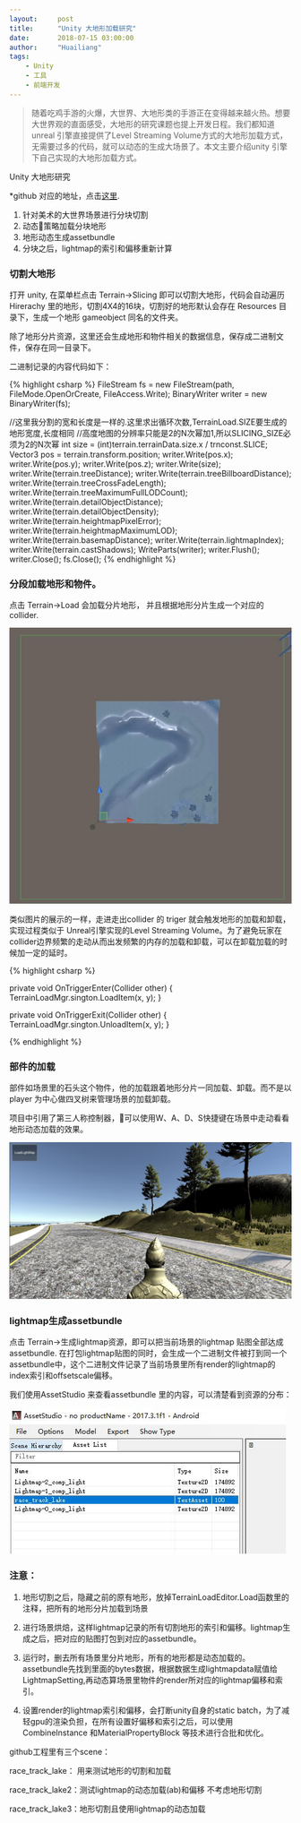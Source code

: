```yaml
---
layout:     post
title:      "Unity 大地形加载研究"
date:       2018-07-15 03:00:00
author:     "Huailiang"
tags:
    - Unity
    - 工具
    - 前端开发
---
```



> 随着吃鸡手游的火爆，大世界、大地形类的手游正在变得越来越火热。想要大世界观的直面感受，大地形的研究课题也提上开发日程。我们都知道unreal 引擎直接提供了Level Streaming Volume方式的大地形加载方式，无需要过多的代码，就可以动态的生成大场景了。本文主要介绍unity 引擎下自己实现的大地形加载方式。


Unity 大地形研究

*github 对应的地址，点击[这里][i1]. 

1. 针对美术的大世界场景进行分块切割
2. 动态策略加载分块地形
3. 地形动态生成assetbundle
4. 分块之后，lightmap的索引和偏移重新计算


### 切割大地形

打开 unity, 在菜单栏点击 Terrain->Slicing 即可以切割大地形，代码会自动遍历 Hirerachy 里的地形，切割4X4的16块，切割好的地形默认会存在 Resources 目录下，生成一个地形 gameobject 同名的文件夹。

除了地形分片资源，这里还会生成地形和物件相关的数据信息，保存成二进制文件，保存在同一目录下。

二进制记录的内容代码如下：

{% highlight csharp %}
FileStream fs = new FileStream(path, FileMode.OpenOrCreate, FileAccess.Write);
BinaryWriter writer = new BinaryWriter(fs);

//这里我分割的宽和长度是一样的.这里求出循环次数,TerrainLoad.SIZE要生成的地形宽度,长度相同
//高度地图的分辨率只能是2的N次幂加1,所以SLICING_SIZE必须为2的N次幂
int size = (int)terrain.terrainData.size.x / trnconst.SLICE;
Vector3 pos = terrain.transform.position;
writer.Write(pos.x);
writer.Write(pos.y);
writer.Write(pos.z);
writer.Write(size);
writer.Write(terrain.treeDistance);
writer.Write(terrain.treeBillboardDistance);
writer.Write(terrain.treeCrossFadeLength);
writer.Write(terrain.treeMaximumFullLODCount);
writer.Write(terrain.detailObjectDistance);
writer.Write(terrain.detailObjectDensity);
writer.Write(terrain.heightmapPixelError);
writer.Write(terrain.heightmapMaximumLOD);
writer.Write(terrain.basemapDistance);
writer.Write(terrain.lightmapIndex);
writer.Write(terrain.castShadows);
WriteParts(writer);
writer.Flush();
writer.Close();
fs.Close();
{% endhighlight %}

### 分段加载地形和物件。

点击 Terrain->Load 会加载分片地形， 并且根据地形分片生成一个对应的 collider.

![](/img/in-post/post_terrain/2.jpg)

类似图片的展示的一样，走进走出collider 的 triger 就会触发地形的加载和卸载，实现过程类似于 Unreal引擎实现的Level Streaming Volume。为了避免玩家在collider边界频繁的走动从而出发频繁的内存的加载和卸载，可以在卸载加载的时候加一定的延时。

{% highlight csharp %}

private void OnTriggerEnter(Collider other)
{
    TerrainLoadMgr.sington.LoadItem(x, y);
}


private void OnTriggerExit(Collider other)
{
    TerrainLoadMgr.sington.UnloadItem(x, y);
}

{% endhighlight %}

### 部件的加载

部件如场景里的石头这个物件，他的加载跟着地形分片一同加载、卸载。而不是以 player 为中心做四叉树来管理场景的加载卸载。

项目中引用了第三人称控制器，可以使用W、A、D、S快捷键在场景中走动看看地形动态加载的效果。

![](/img/in-post/post_terrain/3.jpg)

### lightmap生成assetbundle

点击 Terrain->生成lightmap资源，即可以把当前场景的lightmap 贴图全部达成assetbundle. 在打包lightmap贴图的同时，会生成一个二进制文件被打到同一个assetbundle中，这个二进制文件记录了当前场景里所有render的lightmap的index索引和offsetscale偏移。

我们使用AssetStudio 来查看assetbundle 里的内容，可以清楚看到资源的分布：

![](/img/in-post/post_terrain/1.jpg)


### 注意：

1. 地形切割之后，隐藏之前的原有地形，放掉TerrainLoadEditor.Load函数里的注释，把所有的地形分片加载到场景

2. 进行场景烘焙，这样lightmap记录的所有切割地形的索引和偏移。lightmap生成之后，把对应的贴图打包到对应的assetbundle。

3. 运行时，删去所有场景里分片地形，所有的地形都是动态加载的。assetbundle先找到里面的bytes数据，根据数据生成lightmapdata赋值给LightmapSetting,再动态算场景里物件的render所对应的lightmap偏移和索引。

4. 设置render的lightmap索引和偏移，会打断unity自身的static batch，为了减轻gpu的渲染负担，在所有设置好偏移和索引之后，可以使用CombineInstance 和MaterialPropertyBlock 等技术进行合批和优化。




github工程里有三个scene：

race_track_lake： 用来测试地形的切割和加载

race_track_lake2：测试lightmap的动态加载(ab)和偏移 不考虑地形切割

race_track_lake3：地形切割且使用lightmap的动态加载


[i1]:https://github.com/huailiang/terrain_proj
